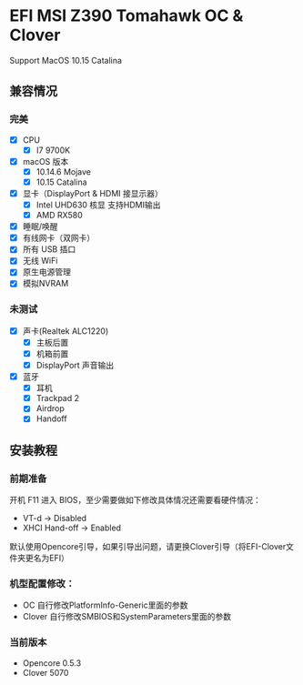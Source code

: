 # EFI MSI Z390 Tomahawk OC & Clover

Support MacOS 10.15 Catalina

## 兼容情况

### 完美

- [x] CPU
    - [x] I7 9700K
- [x] macOS 版本
    - [x] 10.14.6 Mojave
    - [x] 10.15 Catalina
- [x] 显卡（DisplayPort & HDMI 接显示器）
    - [x] Intel UHD630 核显 支持HDMI输出
    - [x] AMD RX580

- [x] 睡眠/唤醒
- [x] 有线网卡（双网卡）
- [x] 所有 USB 插口
- [x] 无线 WiFi
- [x] 原生电源管理
- [x] 模拟NVRAM

### 未测试
- [x] 声卡(Realtek ALC1220)
    - [x] 主板后置
    - [x] 机箱前置
    - [x] DisplayPort 声音输出
- [x] 蓝牙
    - [x] 耳机
    - [x] Trackpad 2
    - [x] Airdrop
    - [x] Handoff

## 安装教程

### 前期准备

开机 F11 进入 BIOS，至少需要做如下修改具体情况还需要看硬件情况：

- VT-d -> Disabled
- XHCI Hand-off -> Enabled

默认使用Opencore引导，如果引导出问题，请更换Clover引导（将EFI-Clover文件夹更名为EFI）

### 机型配置修改：

- OC 自行修改PlatformInfo-Generic里面的参数
- Clover 自行修改SMBIOS和SystemParameters里面的参数

### 当前版本

- Opencore 0.5.3
- Clover 5070
